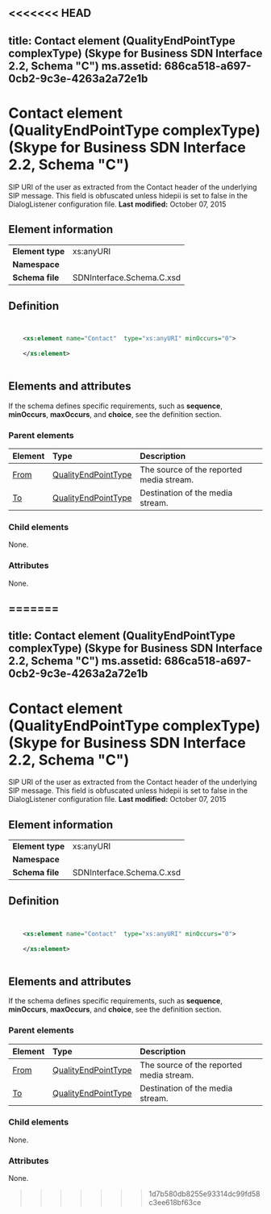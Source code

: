 <<<<<<< HEAD
---
title: Contact element (QualityEndPointType complexType) (Skype for Business SDN Interface 2.2, Schema "C")
ms.assetid: 686ca518-a697-0cb2-9c3e-4263a2a72e1b
---


# Contact element (QualityEndPointType complexType) (Skype for Business SDN Interface 2.2, Schema "C")
SIP URI of the user as extracted from the Contact header of the underlying SIP message. This field is obfuscated unless hidepii is set to false in the DialogListener configuration file. 
 **Last modified:** October 07, 2015
  
    
    


## Element information


|||
|:-----|:-----|
|**Element type**|xs:anyURI |
|**Namespace**||
|**Schema file**|SDNInterface.Schema.C.xsd |
   

## Definition


```XML


    <xs:element name="Contact"  type="xs:anyURI" minOccurs="0">
    
    </xs:element>
  
```


## Elements and attributes

If the schema defines specific requirements, such as **sequence**, **minOccurs**, **maxOccurs**, and **choice**, see the definition section. 
  
    
    

### Parent elements



|**Element**|**Type**|**Description**|
|:-----|:-----|:-----|
| [From](from-element-qualitytype-complextype-1.md)| [QualityEndPointType](qualityendpointtype-complextype.md)|The source of the reported media stream. |
| [To](to-element-qualitytype-complextype-1.md)| [QualityEndPointType](qualityendpointtype-complextype.md)|Destination of the media stream. |
   

### Child elements

None. 
  
    
    

### Attributes

None. 
  
    
    

=======
---
title: Contact element (QualityEndPointType complexType) (Skype for Business SDN Interface 2.2, Schema "C")
ms.assetid: 686ca518-a697-0cb2-9c3e-4263a2a72e1b
---


# Contact element (QualityEndPointType complexType) (Skype for Business SDN Interface 2.2, Schema "C")
SIP URI of the user as extracted from the Contact header of the underlying SIP message. This field is obfuscated unless hidepii is set to false in the DialogListener configuration file. 
 **Last modified:** October 07, 2015
  
    
    


## Element information


|||
|:-----|:-----|
|**Element type**|xs:anyURI |
|**Namespace**||
|**Schema file**|SDNInterface.Schema.C.xsd |
   

## Definition


```XML


    <xs:element name="Contact"  type="xs:anyURI" minOccurs="0">
    
    </xs:element>
  
```


## Elements and attributes

If the schema defines specific requirements, such as **sequence**, **minOccurs**, **maxOccurs**, and **choice**, see the definition section. 
  
    
    

### Parent elements



|**Element**|**Type**|**Description**|
|:-----|:-----|:-----|
| [From](from-element-qualitytype-complextype-1.md)| [QualityEndPointType](qualityendpointtype-complextype.md)|The source of the reported media stream. |
| [To](to-element-qualitytype-complextype-1.md)| [QualityEndPointType](qualityendpointtype-complextype.md)|Destination of the media stream. |
   

### Child elements

None. 
  
    
    

### Attributes

None. 
  
    
    

>>>>>>> 1d7b580db8255e93314dc99fd58c3ee618bf63ce
